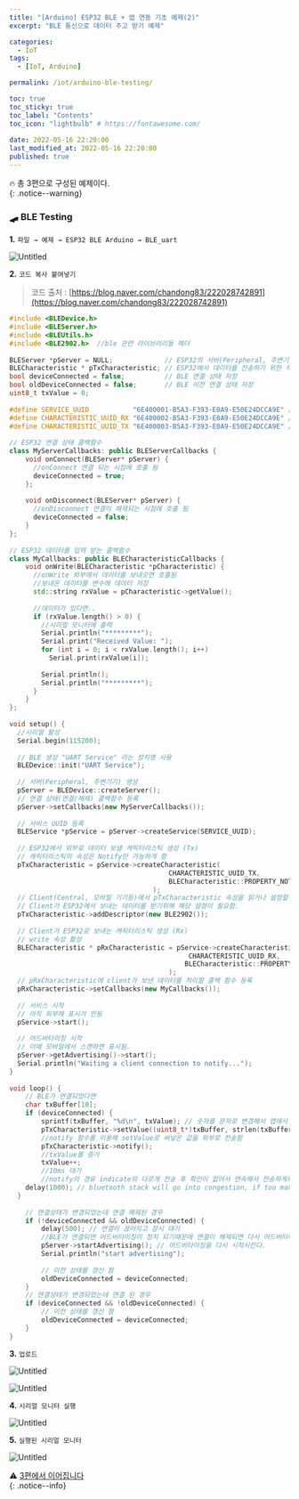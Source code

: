 ```yaml
---
title: "[Arduino] ESP32 BLE + 앱 연동 기초 예제(2)"
excerpt: "BLE 통신으로 데이터 주고 받기 예제"

categories:
  - IoT
tags:
  - [IoT, Arduino]

permalink: /iot/arduino-ble-testing/

toc: true
toc_sticky: true
toc_label: "Contents"
toc_icon: "lightbulb" # https://fontawesome.com/
 
date: 2022-05-16 22:20:00
last_modified_at: 2022-05-16 22:20:00
published: true
---
```


🔥 총 3편으로 구성된 예제이다.  
{: .notice--warning}

### 🛹 BLE Testing

**1.** `파일 → 예제 → ESP32 BLE Arduino → BLE_uart`  

![Untitled](/assets/images/post_img/arduino-ble-testing/Untitled.png)  
    
**2.** `코드 복사 붙여넣기`  

> 코드 출처 : [https://blog.naver.com/chandong83/222028742891](https://blog.naver.com/chandong83/222028742891)  
    
```cpp
#include <BLEDevice.h>
#include <BLEServer.h>
#include <BLEUtils.h> 
#include <BLE2902.h>  //ble 관련 라이브러리들 헤더
    
BLEServer *pServer = NULL;             // ESP32의 서버(Peripheral, 주변기기) 클래스
BLECharacteristic * pTxCharacteristic; // ESP32에서 데이터를 전송하기 위한 캐릭터리스틱
bool deviceConnected = false;          // BLE 연결 상태 저장
bool oldDeviceConnected = false;       // BLE 이전 연결 상태 저장
uint8_t txValue = 0;
    
#define SERVICE_UUID           "6E400001-B5A3-F393-E0A9-E50E24DCCA9E" // 서비스 UUID
#define CHARACTERISTIC_UUID_RX "6E400002-B5A3-F393-E0A9-E50E24DCCA9E" // ESP32가 데이터를 입력 받는 캐릭터리스틱 UUID (Rx)
#define CHARACTERISTIC_UUID_TX "6E400003-B5A3-F393-E0A9-E50E24DCCA9E" // ESP32에서 외부로 데이터 보낼 캐릭터리스틱 UUID (Tx)
    
// ESP32 연결 상태 콜백함수
class MyServerCallbacks: public BLEServerCallbacks {
    void onConnect(BLEServer* pServer) {
      //onConnect 연결 되는 시점에 호출 됨
      deviceConnected = true;
    };
    
    void onDisconnect(BLEServer* pServer) {
      //onDisconnect 연결이 해제되는 시점에 호출 됨
      deviceConnected = false;
    }
};
  
// ESP32 데이터를 입력 받는 콜백함수
class MyCallbacks: public BLECharacteristicCallbacks {  
    void onWrite(BLECharacteristic *pCharacteristic) {
      //onWrite 외부에서 데이터를 보내오면 호출됨 
      //보내온 데이터를 변수에 데이터 저장
      std::string rxValue = pCharacteristic->getValue();
      
      //데이터가 있다면..
      if (rxValue.length() > 0) {
        //시리얼 모니터에 출력
        Serial.println("*********");
        Serial.print("Received Value: ");
        for (int i = 0; i < rxValue.length(); i++)
          Serial.print(rxValue[i]);
    
        Serial.println();
        Serial.println("*********");
      }
    }
};
    
void setup() {
  //시리얼 활성
  Serial.begin(115200);
    
  // BLE 생성 "UART Service" 라는 장치명 사용
  BLEDevice::init("UART Service");
    
  // 서버(Peripheral, 주변기기) 생성
  pServer = BLEDevice::createServer();
  // 연결 상태(연결/해제) 콜백함수 등록
  pServer->setCallbacks(new MyServerCallbacks());
    
  // 서비스 UUID 등록 
  BLEService *pService = pServer->createService(SERVICE_UUID);
    
  // ESP32에서 외부로 데이터 보낼 캐릭터리스틱 생성 (Tx)
  // 캐릭터리스틱의 속성은 Notify만 가능하게 함
  pTxCharacteristic = pService->createCharacteristic(
										CHARACTERISTIC_UUID_TX,
										BLECharacteristic::PROPERTY_NOTIFY
									);
  // Client(Central, 모바일 기기등)에서 pTxCharacteristic 속성을 읽거나 설정할수 있게 UUID 2902를 등록
  // Client가 ESP32에서 보내는 데이터를 받기위해 해당 설정이 필요함.
  pTxCharacteristic->addDescriptor(new BLE2902());
    
  // Client가 ESP32로 보내는 캐릭터리스틱 생성 (Rx)
  // write 속성 활성
  BLECharacteristic * pRxCharacteristic = pService->createCharacteristic(
											 CHARACTERISTIC_UUID_RX,
											BLECharacteristic::PROPERTY_WRITE
										);
  // pRxCharacteristic에 client가 보낸 데이터를 처리할 콜백 함수 등록
  pRxCharacteristic->setCallbacks(new MyCallbacks());
    
  // 서비스 시작
  // 아직 외부에 표시가 안됨
  pService->start();
    
  // 어드버타이징 시작
  // 이떼 모바일에서 스캔하면 표시됨.
  pServer->getAdvertising()->start();
  Serial.println("Waiting a client connection to notify...");
}
    
void loop() {
    // BLE가 연결되었다면
    char txBuffer[10];
    if (deviceConnected) {
        sprintf(txBuffer, "%d\n", txValue); // 숫자를 문자로 변경해서 앱에서 보기 편하게 함
        pTxCharacteristic->setValue((uint8_t*)txBuffer, strlen(txBuffer));
        //notify 함수를 이용해 setValue로 써넣은 값을 외부로 전송함
        pTxCharacteristic->notify();
        //txValue를 증가
        txValue++;
        //10ms 대기
        //notify의 경유 indicate와 다르게 전송 후 확인이 없어서 연속해서 전송하게되면 Client가 데이터를 못 받을수 있다.
    delay(1000); // bluetooth stack will go into congestion, if too many packets are sent
  }
    
    // 연결상태가 변경되었는데 연결 해제된 경우
    if (!deviceConnected && oldDeviceConnected) {
        delay(500); // 연결이 끊어지고 잠시 대기
        //BLE가 연결되면 어드버타이징이 정지 되기때문에 연결이 해제되면 다시 어드버타이징을 시작시킨다.
        pServer->startAdvertising(); // 어드버타이징을 다시 시작시킨다.        
        Serial.println("start advertising");
    
        // 이전 상태를 갱신 함
        oldDeviceConnected = deviceConnected;
    }
    // 연결상태가 변경되었는데 연결 된 경우
    if (deviceConnected && !oldDeviceConnected) {
		// 이전 상태를 갱신 함
        oldDeviceConnected = deviceConnected;
    }
}
```  

**3.** `업로드`  

![Untitled](/assets/images/post_img/arduino-ble-testing/Untitled1.png)  
    
![Untitled](/assets/images/post_img/arduino-ble-testing/Untitled2.png)  

**4.** `시리얼 모니터 실행`  

![Untitled](/assets/images/post_img/arduino-ble-testing/Untitled3.png)  

**5.** `실행된 시리얼 모니터`  

![Untitled](/assets/images/post_img/arduino-ble-testing/Untitled4.png)  

⚠️ [3편에서 이어집니다](https://kdjun97.github.io/iot/arduino-ble-nrf-toolbox/)  
{: .notice--info} 